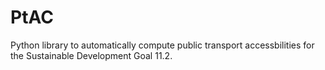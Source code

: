 # PtAC

Python library to automatically compute public transport accessbilities for the Sustainable Development Goal 11.2. 